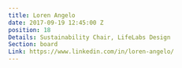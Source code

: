 ```yaml
---
title: Loren Angelo
date: 2017-09-19 12:45:00 Z
position: 18
Details: Sustainability Chair, LifeLabs Design
Section: board
Link: https://www.linkedin.com/in/loren-angelo/
---
```


